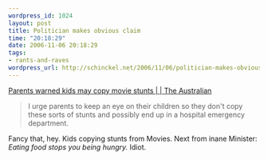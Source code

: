 ```yaml
--- 
wordpress_id: 1024
layout: post
title: Politician makes obvious claim
time: "20:18:29"
date: 2006-11-06 20:18:29
tags: 
- rants-and-raves
wordpress_url: http://schinckel.net/2006/11/06/politician-makes-obvious-claim/
---
```

[Parents warned kids may copy movie stunts | | The Australian][1]

> I urge parents to keep an eye on their children so they don't copy these sorts of stunts and possibly end up in a hospital emergency department.

Fancy that, hey. Kids copying stunts from Movies. Next from inane Minister: _Eating food stops you being hungry._ Idiot. 

   [1]: http://www.theaustralian.news.com.au/story/0,20867,20713149-1702,00.html

